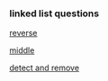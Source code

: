 <h3>linked list questions</h3>

<a href ="https://www.codingninjas.com/codestudio/problems/reverse-the-singly-linked-list_799897?source=youtube&campaign=Lovebabbarcodestudio_24thJan&utm_source=youtube&utm_medium=affiliate&utm_campaign=Lovebabbarcodestudio_24thJan&leftPanelTab=0">reverse</a>


<a href="https://www.youtube.com/redirect?event=video_description&redir_token=QUFFLUhqbS1sUjBpZnJ5YkRuMVgycFNjVzJ4alhqR1JHZ3xBQ3Jtc0tuTkJGQndUM2RoVlVQeDN0a0tQQzctMnlPMWQzU18tQVIzQjlzd0p6TG5RTktYZXFtdFlsR3F6VmNkdm1CRDhnMnhabV9XazRSOEFIZHZYTmdQSGRDalR6Rlkta2NoWHJmT0tSVHJta2tHLVEwRk5vNA&q=https%3A%2F%2Fbit.ly%2F3tRF3ga&v=vqS1nVQdCJM">middle</a>


<a href="https://www.codingninjas.com/codestudio/problems/interview-shuriken-42-detect-and-remove-loop_241049?leftPanelTab=1&campaign=YouTube_codestudio_lovebabbar28thjan&utm_source=youtube&utm_medium=affiliate&utm_campaign=YouTube_codestudio_lovebabbar28thjan">detect and remove</a>

<a href=""></a>

<a href=""></a>












